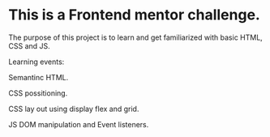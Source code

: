 # This is a Frontend mentor challenge.

The purpose of this project is to learn and get familiarized with basic HTML, CSS and JS.

Learning events:

Semantinc HTML.

CSS possitioning. 

CSS lay out using display flex and grid.

JS DOM manipulation and Event listeners.
